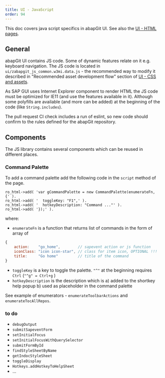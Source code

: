 ```yaml
---
title: UI - JavaScript
order: 94
---
```


This doc covers java script specifics in abapGit UI. See also the [UI - HTML pages](./developing-ui.html).

## General

abapGit UI contains JS code. Some of dynamic features relate on it e.g. keyboard navigation. The JS code is located in `ui/zabapgit_js_common.w3mi.data.js` - the recommended way to modify it described in "Recommended asset development flow" section of [UI - CSS and assets](./developing-ui-css.html).

As SAP GUI uses Internet Explorer component to render HTML the JS code must be optimized for IE11 (and use the features available in it). Although some polyfills are available (and more can be added) at the beginning of the code (like `String.includes`).

The pull request CI check includes a run of eslint, so new code should confirm to the rules defined for the abapGit repository.

## Components

The JS library contains several components which can be reused in different places.

### Command Palette

To add a command palette add the following code in the `script` method of the page.

```abap
ro_html->add( 'var gCommandPalette = new CommandPalette(enumerateFn, {' ).
ro_html->add( '  toggleKey: "F1",' ).
ro_html->add( '  hotkeyDescription: "Command ..."' ).
ro_html->add( '});' ).
```

where:
- `enumerateFn` is a function that returns list of commands in the form of array of
```js
{
    action:    "go_home",        // sapevent action or js function
    iconClass: "icon icon-star", // class for item icon, OPTIONAL !!!
    title:     "Go home"         // title of the command
}
```
- `toggleKey` is a key to toggle the palette. `"^"` at the beginning requires `Ctrl` (`"^g" = Ctrl+g` )
- `hotkeyDescription` is the description which is a) added to the shortkey help popup b) used as placeholder in the command palette

See example of enumerators - `enumerateToolbarActions` and `enumerateTocAllRepos`.

### to do

- `debugOutput`
- `submitSapeventForm`
- `setInitialFocus`
- `setInitialFocusWithQuerySelector`
- `submitFormById`
- `findStyleSheetByName`
- `getIndocStyleSheet`
- `toggleDisplay`
- `Hotkeys.addHotkeyToHelpSheet`
- ...